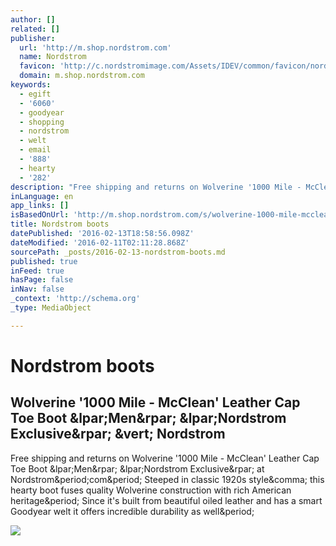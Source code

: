 ```yaml
---
author: []
related: []
publisher:
  url: 'http://m.shop.nordstrom.com'
  name: Nordstrom
  favicon: 'http://c.nordstromimage.com/Assets/IDEV/common/favicon/nordstrom-favicon-evergreen-96x96-7-adam-acd1a749-147a-41aa-b207-a1e90138e5b9-fil-file.png?Version=1'
  domain: m.shop.nordstrom.com
keywords:
  - egift
  - '6060'
  - goodyear
  - shopping
  - nordstrom
  - welt
  - email
  - '888'
  - hearty
  - '282'
description: "Free shipping and returns on Wolverine '1000 Mile - McClean' Leather Cap Toe Boot (Men) (Nordstrom Exclusive) at Nordstrom.com. Steeped in classic 1920s style, this hearty boot fuses quality Wolverine construction with rich American heritage. Since it's built from beautiful oiled leather and has a smart Goodyear welt it offers incredible durability as well."
inLanguage: en
app_links: []
isBasedOnUrl: 'http://m.shop.nordstrom.com/s/wolverine-1000-mile-mcclean-leather-cap-toe-boot-men-nordstrom-exclusive/4001575?origin=related-4001575-0-1-MOBI_FTR-Data_Lab_Recommendo_V2-recently_viewed_ver2&recs_type=related&recs_productId=4001575&recs_categoryId=0&recs_productOrder=1&recs_placementId=MOBI_FTR&recs_source=Data_Lab_Recommendo_V2&recs_strategy=recently_viewed_ver2&recs_referringPageType=item_page'
title: Nordstrom boots
datePublished: '2016-02-13T18:58:56.098Z'
dateModified: '2016-02-11T02:11:28.868Z'
sourcePath: _posts/2016-02-13-nordstrom-boots.md
published: true
inFeed: true
hasPage: false
inNav: false
_context: 'http://schema.org'
_type: MediaObject

---
```

# Nordstrom boots

<article style=""><h1>Wolverine '1000 Mile - McClean' Leather Cap Toe Boot &amp;lpar;Men&amp;rpar; &amp;lpar;Nordstrom Exclusive&amp;rpar; &amp;vert; Nordstrom</h1><p>Free shipping and returns on Wolverine '1000 Mile - McClean' Leather Cap Toe Boot &amp;lpar;Men&amp;rpar; &amp;lpar;Nordstrom Exclusive&amp;rpar; at Nordstrom&amp;period;com&amp;period; Steeped in classic 1920s style&amp;comma; this hearty boot fuses quality Wolverine construction with rich American heritage&amp;period; Since it's built from beautiful oiled leather and has a smart Goodyear welt it offers incredible durability as well&amp;period;</p><img src="http://g.nordstromimage.com/ImageGallery/store/product/Large/2/_10487302.jpg" /></article>